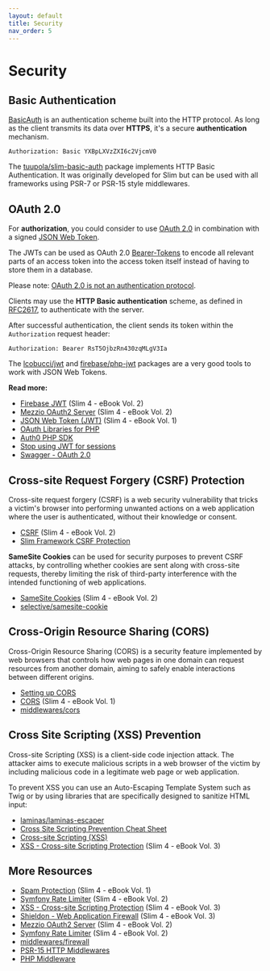 ```yaml
---
layout: default
title: Security
nav_order: 5
---
```


# Security

## Basic Authentication

[BasicAuth](https://en.wikipedia.org/wiki/Basic_access_authentication) 
is an authentication scheme built into the HTTP protocol. 
As long as the client transmits its data over **HTTPS**, 
it's a secure **authentication** mechanism.  

```
Authorization: Basic YXBpLXVzZXI6c2VjcmV0
```

The [tuupola/slim-basic-auth](https://github.com/tuupola/slim-basic-auth) package
implements HTTP Basic Authentication. It was originally developed 
for Slim but can be used with all frameworks using 
PSR-7 or PSR-15 style middlewares.

## OAuth 2.0

For **authorization**, you could consider to use [OAuth 2.0](https://oauth.net/2/) in combination with a signed [JSON Web Token](https://oauth.net/2/jwt/).

The JWTs can be used as OAuth 2.0 [Bearer-Tokens](https://oauth.net/2/bearer-tokens/) to encode all relevant parts of an access token into the access token itself instead of having to store them in a database.

Please note: [OAuth 2.0 is not an authentication protocol](https://oauth.net/articles/authentication/).

Clients may use the **HTTP Basic authentication** scheme, as defined in [RFC2617](https://tools.ietf.org/html/rfc2617),
to authenticate with the server.

After successful authentication, the client sends its token within the `Authorization` request header:

```
Authorization: Bearer RsT5OjbzRn430zqMLgV3Ia
```

The [lcobucci/jwt](https://github.com/lcobucci/jwt) and 
[firebase/php-jwt](https://github.com/firebase/php-jwt) packages
are a very good tools to work with JSON Web Tokens.

**Read more:** 

* [Firebase JWT](https://ko-fi.com/s/e592c10b5f) (Slim 4 - eBook Vol. 2)
* [Mezzio OAuth2 Server](https://ko-fi.com/s/e592c10b5f) (Slim 4 - eBook Vol. 2)
* [JSON Web Token (JWT)](https://ko-fi.com/s/5f182b4b22) (Slim 4 - eBook Vol. 1)
* [OAuth Libraries for PHP](https://oauth.net/code/php/)
* [Auth0 PHP SDK](https://auth0.com/docs/libraries/auth0-php)
* [Stop using JWT for sessions](http://cryto.net/~joepie91/blog/2016/06/13/stop-using-jwt-for-sessions/)
* [Swagger - OAuth 2.0](https://swagger.io/docs/specification/authentication/oauth2/)

## Cross-site Request Forgery (CSRF) Protection

Cross-site request forgery (CSRF) is a web security vulnerability 
that tricks a victim's browser into performing unwanted 
actions on a web application where the user is authenticated, 
without their knowledge or consent.

* [CSRF](https://ko-fi.com/s/e592c10b5f) (Slim 4 - eBook Vol. 2)
* [Slim Framework CSRF Protection](https://github.com/slimphp/Slim-Csrf)

**SameSite Cookies** can be used for security purposes 
to prevent CSRF attacks, 
by controlling whether cookies are sent along with cross-site requests, 
thereby limiting the risk of third-party interference with 
the intended functioning of web applications.

* [SameSite Cookies](https://ko-fi.com/s/e592c10b5f) (Slim 4 - eBook Vol. 2)
* [selective/samesite-cookie](https://github.com/selective-php/samesite-cookie)

## Cross-Origin Resource Sharing (CORS)

Cross-Origin Resource Sharing (CORS) is a security feature 
implemented by web browsers that controls how web pages 
in one domain can request resources from another domain, 
aiming to safely enable interactions between different origins.

* [Setting up CORS](https://www.slimframework.com/docs/v4/cookbook/enable-cors.html)
* [CORS](https://ko-fi.com/s/5f182b4b22) (Slim 4 - eBook Vol. 1)
* [middlewares/cors](https://github.com/middlewares/cors)

## Cross Site Scripting (XSS) Prevention

Cross-site Scripting (XSS) is a client-side code injection attack. 
The attacker aims to execute malicious scripts in a web browser of the 
victim by including malicious code in a legitimate web page or web application.

To prevent XSS you can use an Auto-Escaping Template System such as Twig
or by using libraries that are specifically designed to sanitize HTML input:

* [laminas/laminas-escaper](https://github.com/laminas/laminas-escaper)
* [Cross Site Scripting Prevention Cheat Sheet](https://cheatsheetseries.owasp.org/cheatsheets/Cross_Site_Scripting_Prevention_Cheat_Sheet.html)
* [Cross-site Scripting (XSS)](https://www.acunetix.com/websitesecurity/cross-site-scripting/)
* [XSS - Cross-site Scripting Protection](https://ko-fi.com/s/3698cf30f3) (Slim 4 - eBook Vol. 3)

## More Resources

* [Spam Protection](https://ko-fi.com/s/5f182b4b22) (Slim 4 - eBook Vol. 1)
* [Symfony Rate Limiter](https://ko-fi.com/s/e592c10b5f) (Slim 4 - eBook Vol. 2)
* [XSS - Cross-site Scripting Protection](https://ko-fi.com/s/3698cf30f3) (Slim 4 - eBook Vol. 3)
* [Shieldon - Web Application Firewall](https://ko-fi.com/s/3698cf30f3) (Slim 4 - eBook Vol. 3)
* [Mezzio OAuth2 Server](https://ko-fi.com/s/e592c10b5f) (Slim 4 - eBook Vol. 2)
* [Symfony Rate Limiter](https://ko-fi.com/s/e592c10b5f) (Slim 4 - eBook Vol. 2)
* [middlewares/firewall](https://github.com/middlewares/firewall)
* [PSR-15 HTTP Middlewares](https://github.com/middlewares)
* [PHP Middleware](https://github.com/php-middleware)
